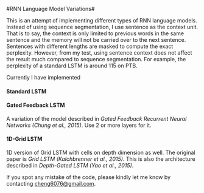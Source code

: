 #RNN Language Model Variations#

This is an attempt of implementing different types of RNN language models. Instead of using sequence segmentation, I use sentence as the context unit.
That is to say, the context is only limited to previous words in the same sentence and the memory will not be carried over to the next sentence.
Sentences with different lengths are masked to compute the exact perplexity. However, from my test, using sentence context does not affect the result much compared to sequence segmentation.
For example, the perplexity of a standard LSTM is around 115 on PTB.

Currently I have implemented
#### Standard LSTM

#### Gated Feedback LSTM
A variation of the model described in *Gated Feedback Recurrent Neural Networks (Chung et al., 2015)*. Use 2 or more layers for it.  

#### 1D-Grid LSTM
1D version of Grid LSTM with cells on depth dimension as well. The original paper is *Grid LSTM (Kalchbrenner et al., 2015)*. This is also the architecture described in *Depth-Gated LSTM (Yao et al., 2015)*.

If you spot any mistake of the code, please kindly let me know by contacting cheng6076@gmail.com. 
